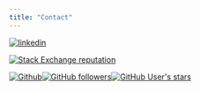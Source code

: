 ```yaml
---
title: "Contact"
---
```


[![linkedin](https://img.shields.io/badge/linkedin-%20Siddharth%20Naithani-informational?style=for-the-badge)](https://www.linkedin.com/in/siddharth-naithani-6b713a185/) 

[![Stack Exchange reputation](https://img.shields.io/stackexchange/stackoverflow/r/10962821?style=for-the-badge)](https://stackoverflow.com/users/10962821/sn99) 

[![Github](https://img.shields.io/badge/GITHUB-LINK-blue?style=for-the-badge&color=green)![GitHub followers](https://img.shields.io/github/followers/sn99?style=for-the-badge&color=green)![GitHub User's stars](https://img.shields.io/github/stars/sn99?style=for-the-badge&color=green)](https://github.com/sn99)

